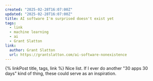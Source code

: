 ```yaml
---
created: "2025-02-28T16:07:00Z"
updated: "2025-02-28T16:07:00Z"
title: AI software I'm surprised doesn't exist yet
tags:
  - link
  - machine learning
  - ai
  - Grant Slatton
link:
  author: Grant Slatton
  url: https://grantslatton.com/ai-software-nonexistence
---
```


{% linkPost title, tags, link %} Nice list. If I ever do another "30 apps 30 days" kind of thing, these could serve as an inspiration.
